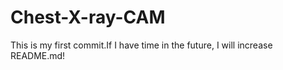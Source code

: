 # Chest-X-ray-CAM
 This is my first commit.If I have time in the future, I will increase README.md!
